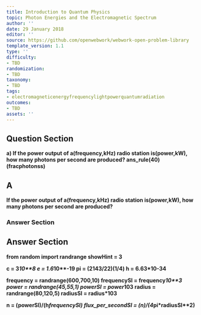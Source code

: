 ```yaml
---
title: Introduction to Quantum Physics
topic: Photon Energies and the Electromagnetic Spectrum
author: ''
date: 29 January 2018
editor: ''
source: https://github.com/openwebwork/webwork-open-problem-library
template_version: 1.1
type: ''
difficulty:
- TBD
randomization:
- TBD
taxonomy:
- TBD
tags:
- electromagneticenergyfrequencylightpowerquantumradiation
outcomes:
- TBD
assets: ''
---
```


## Question Section 

<b>
a) If the power output of a(frequency,kHz) radio station is(power,kW), how many photons per second are produced?
ans_rule(40)(fracphotonss)

## A
If the power output of a(frequency,kHz) radio station is(power,kW), how many photons per second are produced?
### Answer Section


## Answer Section

from random import randrange
showHint = 3

c = 3*10**8
e = 1.6*10**-19
pi = (2143/22)**(1/4)
h = 6.63*10**-34

frequency = randrange(600,700,10)
frequencySI = frequency*10**3
power = randrange(45,55,1)
powerSI = power*10**3
radius = randrange(80,120,5)
radiusSI = radius*10**3

n = (powerSI)/(h*frequencySI)
flux_per_secondSI = (n)/(4*pi*radiusSI**2)